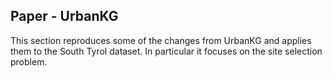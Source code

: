 ## Paper - UrbanKG

This section reproduces some of the changes from UrbanKG and applies 
them to the South Tyrol dataset. In particular it focuses on the site
selection problem.